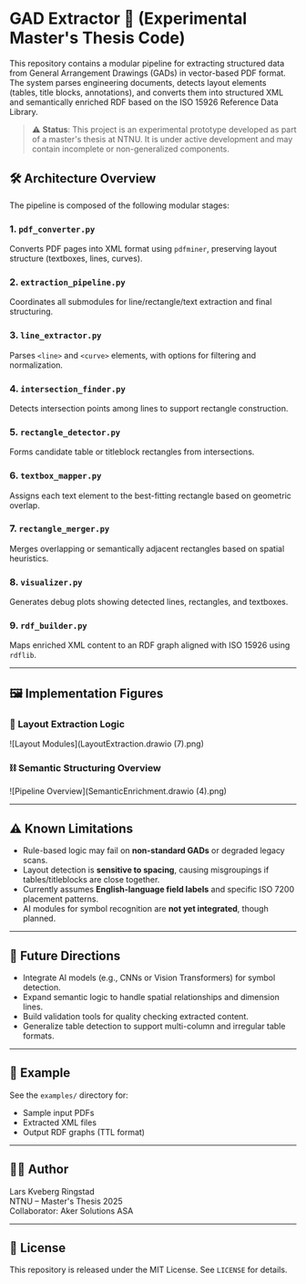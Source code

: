 # GAD Extractor 🚧 (Experimental Master's Thesis Code)

This repository contains a modular pipeline for extracting structured data from General Arrangement Drawings (GADs) in vector-based PDF format. The system parses engineering documents, detects layout elements (tables, title blocks, annotations), and converts them into structured XML and semantically enriched RDF based on the ISO 15926 Reference Data Library.

> ⚠️ **Status**: This project is an experimental prototype developed as part of a master's thesis at NTNU. It is under active development and may contain incomplete or non-generalized components.



## 🛠️ Architecture Overview

The pipeline is composed of the following modular stages:

### 1. `pdf_converter.py`
Converts PDF pages into XML format using `pdfminer`, preserving layout structure (textboxes, lines, curves).

### 2. `extraction_pipeline.py`
Coordinates all submodules for line/rectangle/text extraction and final structuring.

### 3. `line_extractor.py`
Parses `<line>` and `<curve>` elements, with options for filtering and normalization.

### 4. `intersection_finder.py`
Detects intersection points among lines to support rectangle construction.

### 5. `rectangle_detector.py`
Forms candidate table or titleblock rectangles from intersections.

### 6. `textbox_mapper.py`
Assigns each text element to the best-fitting rectangle based on geometric overlap.

### 7. `rectangle_merger.py`
Merges overlapping or semantically adjacent rectangles based on spatial heuristics.

### 8. `visualizer.py`
Generates debug plots showing detected lines, rectangles, and textboxes.

### 9. `rdf_builder.py`
Maps enriched XML content to an RDF graph aligned with ISO 15926 using `rdflib`.

---

## 🖼️ Implementation Figures



### 🧱 Layout Extraction Logic

![Layout Modules](LayoutExtraction.drawio (7).png)


### ⛓️ Semantic Structuring Overview

![Pipeline Overview](SemanticEnrichment.drawio (4).png)

---

## ⚠️ Known Limitations

- Rule-based logic may fail on **non-standard GADs** or degraded legacy scans.
- Layout detection is **sensitive to spacing**, causing misgroupings if tables/titleblocks are close together.
- Currently assumes **English-language field labels** and specific ISO 7200 placement patterns.
- AI modules for symbol recognition are **not yet integrated**, though planned.

---

## 🔭 Future Directions

- Integrate AI models (e.g., CNNs or Vision Transformers) for symbol detection.
- Expand semantic logic to handle spatial relationships and dimension lines.
- Build validation tools for quality checking extracted content.
- Generalize table detection to support multi-column and irregular table formats.

---

## 📂 Example

See the `examples/` directory for:
- Sample input PDFs
- Extracted XML files
- Output RDF graphs (TTL format)

---

## 👨‍🎓 Author

Lars Kveberg Ringstad  
NTNU – Master's Thesis 2025  
Collaborator: Aker Solutions ASA

---

## 📄 License

This repository is released under the MIT License. See `LICENSE` for details.

